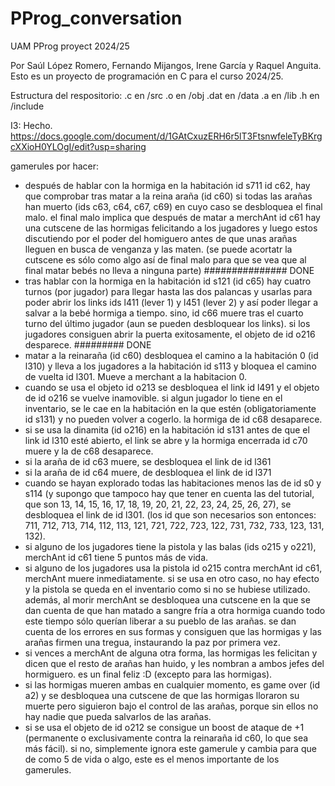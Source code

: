 # PProg_conversation 
UAM PProg proyect 2024/25


Por Saúl López Romero, Fernando Mijangos, Irene García y Raquel Anguita.
Esto es un proyecto de programación en C para el curso 2024/25.

Estructura del respositorio:
    .c en /src
    .o en /obj
    .dat en /data
    .a en /lib
    .h en /include
    

I3: Hecho.
https://docs.google.com/document/d/1GAtCxuzERH6r5lT3FtsnwfeleTyBKrgcXXioH0YLOgI/edit?usp=sharing


gamerules por hacer:

- después de hablar con la hormiga en la habitación id s711 id c62, hay que comprobar tras matar a la reina araña (id c60) si todas las arañas han muerto (ids c63, c64, c67, c69) en cuyo caso se desbloquea el final malo. el final malo implica que después de matar a merchAnt id c61 hay una cutscene de las hormigas felicitando a los jugadores y luego estos discutiendo por el poder del homiguero antes de que unas arañas lleguen en busca de venganza y las maten. (se puede acortatr la cutscene es sólo como algo así de final malo para que se vea que al final matar bebés no lleva a ninguna parte) ###############   DONE
- tras hablar con la hormiga en la habitación id s121 (id c65) hay cuatro turnos (por jugador) para llegar hasta las dos palancas y usarlas para poder abrir los links ids l411 (lever 1) y l451 (lever 2) y así poder llegar a salvar a la bebé hormiga a tiempo. sino, id c66 muere tras el cuarto turno del último jugador (aun se pueden desbloquear los links). si los jugadores consiguen abrir la puerta exitosamente, el objeto de id o216 desparece. ######### DONE
- matar a la reinaraña (id c60) desbloquea el camino a la habitación 0 (id l310) y lleva a los jugadores a la habitación id s113 y bloquea el camino de vuelta id l301. Mueve a merchant a la habitacion 0.
- cuando se usa el objeto id o213 se desbloquea el link id l491 y el objeto de id o216 se vuelve inamovible. si algun jugador lo tiene en el inventario, se le cae en la habitación en la que estén (obligatoriamente id s131) y no pueden volver a cogerlo. la hormiga de id c68 desaparece.
- si se usa la dinamita (id o216) en la habitación id s131 antes de que el link id l310 esté abierto, el link se abre y la hormiga encerrada id c70 muere y la de c68 desaparece.
- si la araña de id c63 muere, se desbloquea el link de id l361
- si la araña de id c64 muere, de desbloquea el link de id l371
- cuando se hayan explorado todas las habitaciones menos las de id s0 y s114 (y supongo que tampoco hay que tener en cuenta las del tutorial, que son 13, 14, 15, 16, 17, 18, 19, 20, 21, 22, 23, 24, 25, 26, 27), se desbloquea el link de id l301. (los id que son necesarios son entonces: 711, 712, 713, 714, 112, 113, 121, 721, 722, 723, 122, 731, 732, 733, 123, 131, 132).
- si alguno de los jugadores tiene la pistola y las balas (ids o215 y o221), merchAnt id c61 tiene 5 puntos más de vida.
- si alguno de los jugadores usa la pistola id o215 contra merchAnt id c61, merchAnt muere inmediatamente. si se usa en otro caso, no hay efecto y la pistola se queda en el inventario como si no se hubiese utilizado. además, al morir merchAnt se desbloquea una cutscene en la que se dan cuenta de que han matado a sangre fría a otra hormiga cuando todo este tiempo sólo querían liberar a su pueblo de las arañas. se dan cuenta de los errores en sus formas y consiguen que las hormigas y las arañas firmen una tregua, instaurando la paz por primera vez.
- si vences a merchAnt de alguna otra forma, las hormigas les felicitan y dicen que el resto de arañas han huido, y les nombran a ambos jefes del hormiguero. es un final feliz :D (excepto para las hormigas).
- si las hormigas mueren ambas en cualquier momento, es game over (id a2) y se desbloquea una cutscene de que las hormigas lloraron su muerte pero siguieron bajo el control de las arañas, porque sin ellos no hay nadie que pueda salvarlos de las arañas.
- si se usa el objeto de id o212 se consigue un boost de ataque de +1 (permanente o exclusivamente contra la reinaraña id c60, lo que sea más fácil). si no, simplemente ignora este gamerule y cambia para que de como 5 de vida o algo, este es el menos importante de los gamerules.